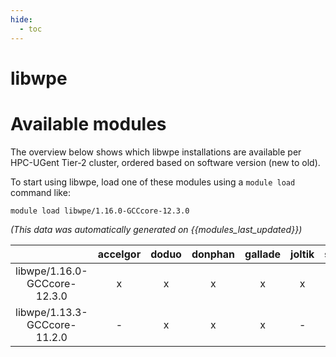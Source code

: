 ```yaml
---
hide:
  - toc
---
```


libwpe
======

# Available modules


The overview below shows which libwpe installations are available per HPC-UGent Tier-2 cluster, ordered based on software version (new to old).

To start using libwpe, load one of these modules using a `module load` command like:

```shell
module load libwpe/1.16.0-GCCcore-12.3.0
```

*(This data was automatically generated on {{modules_last_updated}})*  

| |accelgor|doduo|donphan|gallade|joltik|shinx|
| :---: | :---: | :---: | :---: | :---: | :---: | :---: |
|libwpe/1.16.0-GCCcore-12.3.0|x|x|x|x|x|x|
|libwpe/1.13.3-GCCcore-11.2.0|-|x|x|x|-|-|
